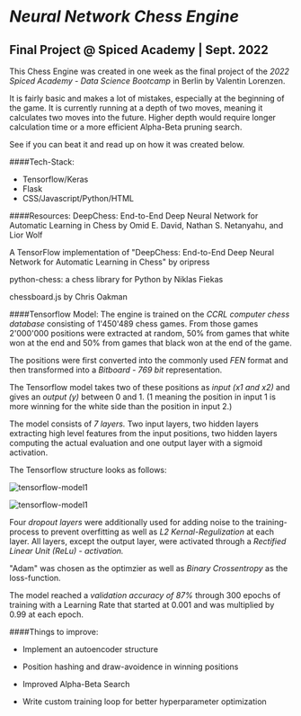 # *Neural Network Chess Engine*
## Final Project @ Spiced Academy | Sept. 2022

This Chess Engine was created in one week as the final project of the *2022 Spiced Academy - Data Science Bootcamp* in Berlin by Valentin Lorenzen.

It is fairly basic and makes a lot of mistakes, especially at the beginning of the game. It is currently running at a depth of two moves, meaning it calculates two moves into the future. Higher depth would require longer calculation time or a more efficient Alpha-Beta pruning search.

See if you can beat it and read up on how it was created below. 

####Tech-Stack:

- Tensorflow/Keras
- Flask
- CSS/Javascript/Python/HTML

####Resources:
DeepChess: End-to-End Deep Neural Network for Automatic Learning in Chess
by Omid E. David, Nathan S. Netanyahu, and Lior Wolf

A TensorFlow implementation of "DeepChess: End-to-End Deep Neural Network for Automatic Learning in Chess"
by oripress

python-chess: a chess library for Python
by Niklas Fiekas

chessboard.js
by Chris Oakman

####Tensorflow Model:
The engine is trained on the *CCRL computer chess database* consisting of 1'450'489 chess games. From those games 2'000'000 positions were extracted at random, 50% from games that white won at the end and 50% from games that black won at the end of the game.

The positions were first converted into the commonly used *FEN* format and then transformed into a *Bitboard - 769 bit* representation.

The Tensorflow model takes two of these positions as *input (x1 and x2)* and gives an *output (y)* between 0 and 1.
(1 meaning the position in input 1 is more winning for the white side than the position in input 2.)

The model consists of *7 layers.* Two input layers, two hidden layers extracting high level features from the input positions, two hidden layers computing the actual evaluation and one output layer with a sigmoid activation.

The Tensorflow structure looks as follows:

![tensorflow-model1](https://i.ibb.co/0qsDds7/st.png)

![tensorflow-model1](https://i.ibb.co/3zYSJJP/index.png)

Four *dropout layers* were additionally used for adding noise to the training-process to prevent overfitting as well as *L2 Kernal-Regulization* at each layer. All layers, except the output layer, were activated through a *Rectified Linear Unit (ReLu) - activation.*

"Adam" was chosen as the optimzier as well as *Binary Crossentropy* as the loss-function.

The model reached a *validation accuracy of 87%* through 300 epochs of training with a Learning Rate that started at 0.001 and was multiplied by 0.99 at each epoch.


####Things to improve:

- Implement an autoencoder structure

- Position hashing and draw-avoidence in winning positions

- Improved Alpha-Beta Search

- Write custom training loop for better hyperparameter optimization
